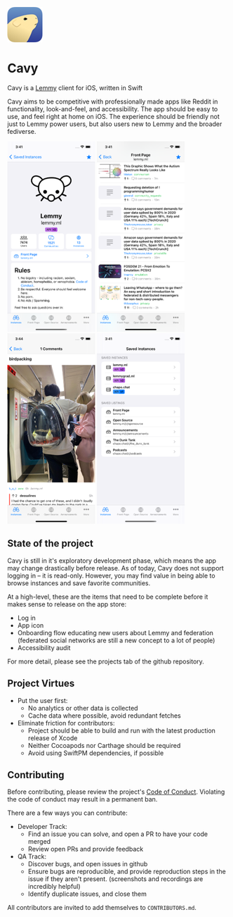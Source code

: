 ![app icon](./static/IconRounded_80.png)
# Cavy
Cavy is a [Lemmy](https://join.lemmy.ml) client for iOS, written in Swift

Cavy aims to be competitive with professionally made apps like Reddit in functionality, look-and-feel, and accessibility. The app should be easy to use, and feel right at home on iOS. The experience should be friendly not just to Lemmy power users, but also users new to Lemmy and the broader fediverse.

<img src="./static/Screenshot_Lemmyml.png" alt="site screen" width="200" /> <img src="./static/Screenshot_LemmyFrontPage.png" alt="post listing screen" width="200" /> <img src="./static/Screenshot_ImagePost.png" alt="image post screen" width="200" /> <img src="./static/Screenshot_SavedInstances.png" alt="saved instances screen" width="200" />

## State of the project

Cavy is still in it's exploratory development phase, which means the app may change drastically before release. As of today, Cavy does not support logging in – it is read-only. However, you may find value in being able to browse instances and save favorite communities.

At a high-level, these are the items that need to be complete before it makes sense to release on the app store:

* Log in
* App icon
* Onboarding flow educating new users about Lemmy and federation (federated social networks are still a new concept to a lot of people)
* Accessibility audit

For more detail, please see the projects tab of the github repository.

## Project Virtues

* Put the user first: 
  * No analytics or other data is collected
  * Cache data where possible, avoid redundant fetches
* Eliminate friction for contributors:
  * Project should be able to build and run with the latest production release of Xcode
  * Neither Cocoapods nor Carthage should be required
  * Avoid using SwiftPM dependencies, if possible

## Contributing

Before contributing, please review the project's [Code of Conduct](./CODE_OF_CONDUCT.md). Violating the code of conduct may result in a permanent ban.

There are a few ways you can contribute:

* Developer Track:
  * Find an issue you can solve, and open a PR to have your code merged
  * Review open PRs and provide feedback
* QA Track:
  * Discover bugs, and open issues in github
  * Ensure bugs are reproducible, and provide reproduction steps in the issue if they aren't present. (screenshots and recordings are incredibly helpful)
  * Identify duplicate issues, and close them

All contributors are invited to add themselves to `CONTRIBUTORS.md`.
